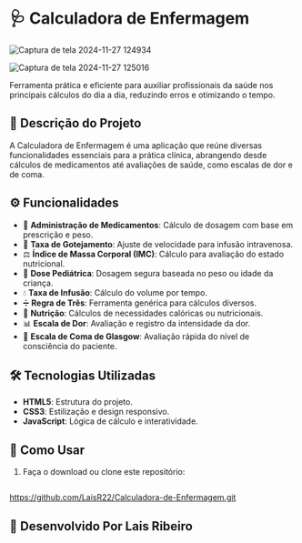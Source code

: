 # 🩺 Calculadora de Enfermagem  

![Captura de tela 2024-11-27 124934](https://github.com/user-attachments/assets/926eda41-ef7b-47bd-9154-eb2efdaf255b)

![Captura de tela 2024-11-27 125016](https://github.com/user-attachments/assets/eef407a8-653e-4e8b-a93f-2f755422fe77)

Ferramenta prática e eficiente para auxiliar profissionais da saúde nos principais cálculos do dia a dia, reduzindo erros e otimizando o tempo.  

## 📖 Descrição do Projeto  
A Calculadora de Enfermagem é uma aplicação que reúne diversas funcionalidades essenciais para a prática clínica, abrangendo desde cálculos de medicamentos até avaliações de saúde, como escalas de dor e de coma.  

## ⚙️ Funcionalidades  
- 💉 **Administração de Medicamentos**: Cálculo de dosagem com base em prescrição e peso.  
- 🧮 **Taxa de Gotejamento**: Ajuste de velocidade para infusão intravenosa.  
- ⚖️ **Índice de Massa Corporal (IMC)**: Cálculo para avaliação do estado nutricional.  
- 👶 **Dose Pediátrica**: Dosagem segura baseada no peso ou idade da criança.  
- 💧 **Taxa de Infusão**: Cálculo do volume por tempo.  
- ➗ **Regra de Três**: Ferramenta genérica para cálculos diversos.  
- 🍎 **Nutrição**: Cálculos de necessidades calóricas ou nutricionais.  
- 📊 **Escala de Dor**: Avaliação e registro da intensidade da dor.  
- 🧠 **Escala de Coma de Glasgow**: Avaliação rápida do nível de consciência do paciente.  

## 🛠️ Tecnologias Utilizadas  
- **HTML5**: Estrutura do projeto.  
- **CSS3**: Estilização e design responsivo.  
- **JavaScript**: Lógica de cálculo e interatividade.  

## 🚀 Como Usar  
1. Faça o download ou clone este repositório:  
   ```bash
  https://github.com/LaisR22/Calculadora-de-Enfermagem.git
## 🧩 Desenvolvido Por Lais Ribeiro 
